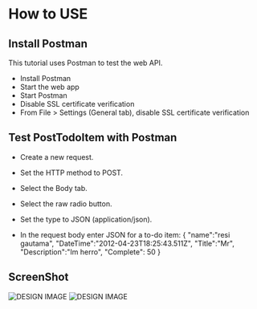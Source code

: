 # How to USE


## Install Postman

This tutorial uses Postman to test the web API.

- Install Postman 
- Start the web app
- Start Postman 
- Disable SSL certificate verification 
- From File > Settings (General tab), disable SSL certificate verification

## Test PostTodoItem with Postman

- Create a new request.

- Set the HTTP method to POST.

- Select the Body tab.

- Select the raw radio button.

- Set the type to JSON (application/json).

- In the request body enter JSON for a to-do item:
  {
  "name":"resi gautama",
  "DateTime":"2012-04-23T18:25:43.511Z",
  "Title":"Mr",
  "Description":"Im herro",
  "Complete": 50
}

## ScreenShot 
![DESIGN IMAGE](http://images.rizalresi.com/post.png?raw=true)
![DESIGN IMAGE](http://images.rizalresi.com/getall.png?raw=true)

